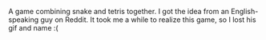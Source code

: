 A game combining snake and tetris together. I got the idea from an English-speaking guy on Reddit. It took me a while to realize this game, so I lost his gif and name :(
